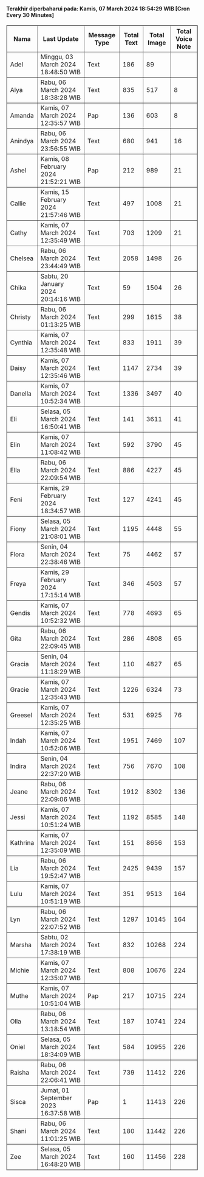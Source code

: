 #### Terakhir diperbaharui pada: Kamis, 07 March 2024 18:54:29 WIB [Cron Every 30 Minutes]

<table border='1'><tr><th>Nama</th><th>Last Update</th><th>Message Type</th><th>Total Text</th><th>Total Image</th><th>Total Voice Note</th></tr><tr><td>Adel</td><td>Minggu, 03 March 2024 18:48:50 WIB</td><td>Text</td><td>186</td><td>89</td><td></td></tr><tr><td>Alya</td><td>Rabu, 06 March 2024 18:38:28 WIB</td><td>Text</td><td>835</td><td>517</td><td>8</td></tr><tr><td>Amanda</td><td>Kamis, 07 March 2024 12:35:57 WIB</td><td>Pap</td><td>136</td><td>603</td><td>8</td></tr><tr><td>Anindya</td><td>Rabu, 06 March 2024 23:56:55 WIB</td><td>Text</td><td>680</td><td>941</td><td>16</td></tr><tr><td>Ashel</td><td>Kamis, 08 February 2024 21:52:21 WIB</td><td>Pap</td><td>212</td><td>989</td><td>21</td></tr><tr><td>Callie</td><td>Kamis, 15 February 2024 21:57:46 WIB</td><td>Text</td><td>497</td><td>1008</td><td>21</td></tr><tr><td>Cathy</td><td>Kamis, 07 March 2024 12:35:49 WIB</td><td>Text</td><td>703</td><td>1209</td><td>21</td></tr><tr><td>Chelsea</td><td>Rabu, 06 March 2024 23:44:49 WIB</td><td>Text</td><td>2058</td><td>1498</td><td>26</td></tr><tr><td>Chika</td><td>Sabtu, 20 January 2024 20:14:16 WIB</td><td>Text</td><td>59</td><td>1504</td><td>26</td></tr><tr><td>Christy</td><td>Rabu, 06 March 2024 01:13:25 WIB</td><td>Text</td><td>299</td><td>1615</td><td>38</td></tr><tr><td>Cynthia</td><td>Kamis, 07 March 2024 12:35:48 WIB</td><td>Text</td><td>833</td><td>1911</td><td>39</td></tr><tr><td>Daisy</td><td>Kamis, 07 March 2024 12:35:46 WIB</td><td>Text</td><td>1147</td><td>2734</td><td>39</td></tr><tr><td>Danella</td><td>Kamis, 07 March 2024 10:52:34 WIB</td><td>Text</td><td>1336</td><td>3497</td><td>40</td></tr><tr><td>Eli</td><td>Selasa, 05 March 2024 16:50:41 WIB</td><td>Text</td><td>141</td><td>3611</td><td>41</td></tr><tr><td>Elin</td><td>Kamis, 07 March 2024 11:08:42 WIB</td><td>Text</td><td>592</td><td>3790</td><td>45</td></tr><tr><td>Ella</td><td>Rabu, 06 March 2024 22:09:54 WIB</td><td>Text</td><td>886</td><td>4227</td><td>45</td></tr><tr><td>Feni</td><td>Kamis, 29 February 2024 18:34:57 WIB</td><td>Text</td><td>127</td><td>4241</td><td>45</td></tr><tr><td>Fiony</td><td>Selasa, 05 March 2024 21:08:01 WIB</td><td>Text</td><td>1195</td><td>4448</td><td>55</td></tr><tr><td>Flora</td><td>Senin, 04 March 2024 22:38:46 WIB</td><td>Text</td><td>75</td><td>4462</td><td>57</td></tr><tr><td>Freya</td><td>Kamis, 29 February 2024 17:15:14 WIB</td><td>Text</td><td>346</td><td>4503</td><td>57</td></tr><tr><td>Gendis</td><td>Kamis, 07 March 2024 10:52:32 WIB</td><td>Text</td><td>778</td><td>4693</td><td>65</td></tr><tr><td>Gita</td><td>Rabu, 06 March 2024 22:09:45 WIB</td><td>Text</td><td>286</td><td>4808</td><td>65</td></tr><tr><td>Gracia</td><td>Senin, 04 March 2024 11:18:29 WIB</td><td>Text</td><td>110</td><td>4827</td><td>65</td></tr><tr><td>Gracie</td><td>Kamis, 07 March 2024 12:35:43 WIB</td><td>Text</td><td>1226</td><td>6324</td><td>73</td></tr><tr><td>Greesel</td><td>Kamis, 07 March 2024 12:35:25 WIB</td><td>Text</td><td>531</td><td>6925</td><td>76</td></tr><tr><td>Indah</td><td>Kamis, 07 March 2024 10:52:06 WIB</td><td>Text</td><td>1951</td><td>7469</td><td>107</td></tr><tr><td>Indira</td><td>Senin, 04 March 2024 22:37:20 WIB</td><td>Text</td><td>756</td><td>7670</td><td>108</td></tr><tr><td>Jeane</td><td>Rabu, 06 March 2024 22:09:06 WIB</td><td>Text</td><td>1912</td><td>8302</td><td>136</td></tr><tr><td>Jessi</td><td>Kamis, 07 March 2024 10:51:24 WIB</td><td>Text</td><td>1192</td><td>8585</td><td>148</td></tr><tr><td>Kathrina</td><td>Kamis, 07 March 2024 12:35:09 WIB</td><td>Text</td><td>151</td><td>8656</td><td>153</td></tr><tr><td>Lia</td><td>Rabu, 06 March 2024 19:52:47 WIB</td><td>Text</td><td>2425</td><td>9439</td><td>157</td></tr><tr><td>Lulu</td><td>Kamis, 07 March 2024 10:51:19 WIB</td><td>Text</td><td>351</td><td>9513</td><td>164</td></tr><tr><td>Lyn</td><td>Rabu, 06 March 2024 22:07:52 WIB</td><td>Text</td><td>1297</td><td>10145</td><td>164</td></tr><tr><td>Marsha</td><td>Sabtu, 02 March 2024 17:38:19 WIB</td><td>Text</td><td>832</td><td>10268</td><td>224</td></tr><tr><td>Michie</td><td>Kamis, 07 March 2024 12:35:07 WIB</td><td>Text</td><td>808</td><td>10676</td><td>224</td></tr><tr><td>Muthe</td><td>Kamis, 07 March 2024 10:51:04 WIB</td><td>Pap</td><td>217</td><td>10715</td><td>224</td></tr><tr><td>Olla</td><td>Rabu, 06 March 2024 13:18:54 WIB</td><td>Text</td><td>187</td><td>10741</td><td>224</td></tr><tr><td>Oniel</td><td>Selasa, 05 March 2024 18:34:09 WIB</td><td>Text</td><td>584</td><td>10955</td><td>226</td></tr><tr><td>Raisha</td><td>Rabu, 06 March 2024 22:06:41 WIB</td><td>Text</td><td>739</td><td>11412</td><td>226</td></tr><tr><td>Sisca</td><td>Jumat, 01 September 2023 16:37:58 WIB</td><td>Pap</td><td>1</td><td>11413</td><td>226</td></tr><tr><td>Shani</td><td>Rabu, 06 March 2024 11:01:25 WIB</td><td>Text</td><td>180</td><td>11442</td><td>226</td></tr><tr><td>Zee</td><td>Selasa, 05 March 2024 16:48:20 WIB</td><td>Text</td><td>160</td><td>11456</td><td>228</td></tr></table>